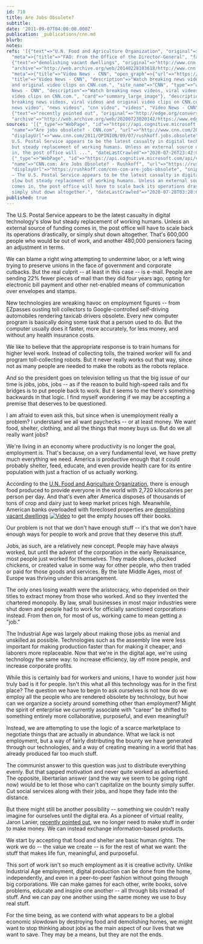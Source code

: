 ```yaml
---
id: 710
title: Are Jobs Obsolete?
subtitle: 
date: '2011-09-07T04:00:00.000Z'
publication: _publications/cnn.md
blurb: 
notes: 
refs: '[{"text"=>"U.N. Food and Agriculture Organization", "original"=>"http://www.fao.org/dg/1999/millen-e.htm",
  "meta"=>{"title"=>"FAO: From the Office of the Director-General", "favicon"=>"http://www.fao.org/favicon.ico"}},
  {"text"=>"demolishing vacant dwellings", "original"=>"http://www.cnn.com/video/#/video/bestoftv/2009/05/05/nr.bank.demolishes.home.cnn?iref=allsearch",
  "archive"=>"http://web.archive.org/web/20140228103618/http://www.cnn.com/video/",
  "meta"=>{"title"=>"Video News - CNN", "open_graph"=>{"url"=>"https://www.cnn.com/videos",
  "title"=>"Video News - CNN", "description"=>"Watch breaking news videos, viral videos
  and original video clips on CNN.com.", "site_name"=>"CNN", "type"=>"website"}, "twitter_card"=>{"title"=>"Video
  News - CNN", "description"=>"Watch breaking news videos, viral videos and original
  video clips on CNN.com.", "card"=>"summary_large_image"}, "description"=>"Watch
  breaking news videos, viral videos and original video clips on CNN.com.", "keywords"=>["breaking
  news video", "news videos", "cnn video", "videos", "Video News - CNN"], "favicon"=>"http://www.cnn.com/favicon.ico"}},
  {"text"=>"recently pointed out", "original"=>"http://edge.org/conversation/the-local-global-flip",
  "archive"=>"http://web.archive.org/web/20200723020142/https://www.edge.org/conversation/the-local-global-flip"}]'
sources: '[{"_type"=>"WebPage", "id"=>"https://api.cognitive.microsoft.com/api/v7/#WebPages.0",
  "name"=>"Are jobs obsolete? - CNN.com", "url"=>"http://www.cnn.com/2011/OPINION/09/07/rushkoff.jobs.obsolete/index.html",
  "displayUrl"=>"www.cnn.com/2011/OPINION/09/07/rushkoff.jobs.obsolete", "snippet"=>"The
  U.S. Postal Service appears to be the latest casualty in digital technology''s slow
  but steady replacement of working humans. Unless an external source of funding comes
  in, the post office will ...", "dateLastCrawled"=>"2020-07-26T23:42:00.0000000Z"},
  {"_type"=>"WebPage", "id"=>"https://api.cognitive.microsoft.com/api/v7/#WebPages.1",
  "name"=>"CNN.com: Are Jobs Obsolete? - Rushkoff", "url"=>"https://rushkoff.com/cnn-com-are-jobs-obsolete/",
  "displayUrl"=>"https://rushkoff.com/cnn-com-are-jobs-obsolete", "snippet"=>"(CNN)
  — The U.S. Postal Service appears to be the latest casualty in digital technology’s
  slow but steady replacement of working humans. Unless an external source of funding
  comes in, the post office will have to scale back its operations drastically, or
  simply shut down altogether.", "dateLastCrawled"=>"2020-07-28T03:28:00.0000000Z"}]'
published: true
---
```

The U.S. Postal Service appears to be the latest casualty in digital technology's slow but steady replacement of working humans. Unless an external source of funding comes in, the post office will have to scale back its operations drastically, or simply shut down altogether. That's 600,000 people who would be out of work, and another 480,000 pensioners facing an adjustment in terms.

We can blame a right wing attempting to undermine labor, or a left wing trying to preserve unions in the face of government and corporate cutbacks. But the real culprit -- at least in this case -- is e-mail. People are sending 22% fewer pieces of mail than they did four years ago, opting for electronic bill payment and other net-enabled means of communication over envelopes and stamps.

New technologies are wreaking havoc on employment figures -- from EZpasses ousting toll collectors to Google-controlled self-driving automobiles rendering taxicab drivers obsolete. Every new computer program is basically doing some task that a person used to do. But the computer usually does it faster, more accurately, for less money, and without any health insurance costs.

We like to believe that the appropriate response is to train humans for higher level work. Instead of collecting tolls, the trained worker will fix and program toll-collecting robots. But it never really works out that way, since not as many people are needed to make the robots as the robots replace.

And so the president goes on television telling us that the big issue of our time is jobs, jobs, jobs -- as if the reason to build high-speed rails and fix bridges is to put people back to work. But it seems to me there's something backwards in that logic. I find myself wondering if we may be accepting a premise that deserves to be questioned.

I am afraid to even ask this, but since when is unemployment really a problem? I understand we all want paychecks -- or at least money. We want food, shelter, clothing, and all the things that money buys us. But do we all really want jobs?

We're living in an economy where productivity is no longer the goal, employment is. That's because, on a very fundamental level, we have pretty much everything we need. America is productive enough that it could probably shelter, feed, educate, and even provide health care for its entire population with just a fraction of us actually working.

According to the [U.N. Food and Agriculture Organization](http://www.fao.org/dg/1999/millen-e.htm), there is enough food produced to provide everyone in the world with 2,720 kilocalories per person per day. And that's even after America disposes of thousands of tons of crop and dairy just to keep market prices high. Meanwhile, American banks overloaded with foreclosed properties are [demolishing vacant dwellings](http://www.cnn.com/video/#/video/bestoftv/2009/05/05/nr.bank.demolishes.home.cnn?iref=allsearch) [![Video](http://i.cdn.turner.com/cnn/.element/img/3.0/global/icons/video_icon.gif)](http://www.cnn.com/video/#/video/bestoftv/2009/05/05/nr.bank.demolishes.home.cnn?iref=allsearch) to get the empty houses off their books.

Our problem is not that we don't have enough stuff -- it's that we don't have enough ways for people to work and prove that they deserve this stuff.

Jobs, as such, are a relatively new concept. People may have always worked, but until the advent of the corporation in the early Renaissance, most people just worked for themselves. They made shoes, plucked chickens, or created value in some way for other people, who then traded or paid for those goods and services. By the late Middle Ages, most of Europe was thriving under this arrangement.

The only ones losing wealth were the aristocracy, who depended on their titles to extract money from those who worked. And so they invented the chartered monopoly. By law, small businesses in most major industries were shut down and people had to work for officially sanctioned corporations instead. From then on, for most of us, working came to mean getting a "job."

The Industrial Age was largely about making those jobs as menial and unskilled as possible. Technologies such as the assembly line were less important for making production faster than for making it cheaper, and laborers more replaceable. Now that we're in the digital age, we're using technology the same way: to increase efficiency, lay off more people, and increase corporate profits.

While this is certainly bad for workers and unions, I have to wonder just how truly bad is it for people. Isn't this what all this technology was for in the first place? The question we have to begin to ask ourselves is not how do we employ all the people who are rendered obsolete by technology, but how can we organize a society around something other than employment? Might the spirit of enterprise we currently associate with "career" be shifted to something entirely more collaborative, purposeful, and even meaningful?

Instead, we are attempting to use the logic of a scarce marketplace to negotiate things that are actually in abundance. What we lack is not employment, but a way of fairly distributing the bounty we have generated through our technologies, and a way of creating meaning in a world that has already produced far too much stuff.

The communist answer to this question was just to distribute everything evenly. But that sapped motivation and never quite worked as advertised. The opposite, libertarian answer (and the way we seem to be going right now) would be to let those who can't capitalize on the bounty simply suffer. Cut social services along with their jobs, and hope they fade into the distance.

But there might still be another possibility -- something we couldn't really imagine for ourselves until the digital era. As a pioneer of virtual reality, Jaron Lanier, [recently pointed out](http://edge.org/conversation/the-local-global-flip), we no longer need to make stuff in order to make money. We can instead exchange information-based products.

We start by accepting that food and shelter are basic human rights. The work we do -- the value we create -- is for the rest of what we want: the stuff that makes life fun, meaningful, and purposeful.

This sort of work isn't so much employment as it is creative activity. Unlike Industrial Age employment, digital production can be done from the home, independently, and even in a peer-to-peer fashion without going through big corporations. We can make games for each other, write books, solve problems, educate and inspire one another -- all through bits instead of stuff. And we can pay one another using the same money we use to buy real stuff.

For the time being, as we contend with what appears to be a global economic slowdown by destroying food and demolishing homes, we might want to stop thinking about jobs as the main aspect of our lives that we want to save. They may be a means, but they are not the ends.

